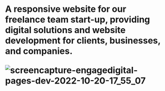 <h1>A responsive website for our freelance team start-up, providing digital solutions and website development for clients, businesses, and companies. 




![screencapture-engagedigital-pages-dev-2022-10-20-17_55_07](https://user-images.githubusercontent.com/90546802/196918283-a17b203b-4d09-4135-988e-5cb3f021a7ee.png)
